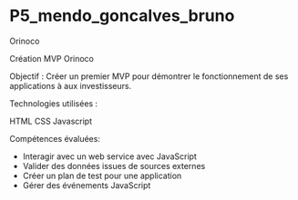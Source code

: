 # P5_mendo_goncalves_bruno
 Orinoco

Création MVP Orinoco

Objectif : Créer un premier MVP pour démontrer le fonctionnement de ses applications à aux investisseurs.

Technologies utilisées :

HTML
CSS
Javascript

Compétences évaluées:
- Interagir avec un web service avec JavaScript
- Valider des données issues de sources externes
- Créer un plan de test pour une application
- Gérer des événements JavaScript